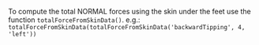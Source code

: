 To compute the total NORMAL forces using the skin under the feet use the
function `totalForceFromSkinData()`. e.g.:
`totalForceFromSkinData(totalForceFromSkinData('backwardTipping', 4, 'left'))`









